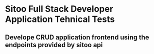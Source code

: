 # Sitoo Full Stack Developer Application Tehnical Tests

## Develope CRUD application frontend using the endpoints provided by sitoo api
